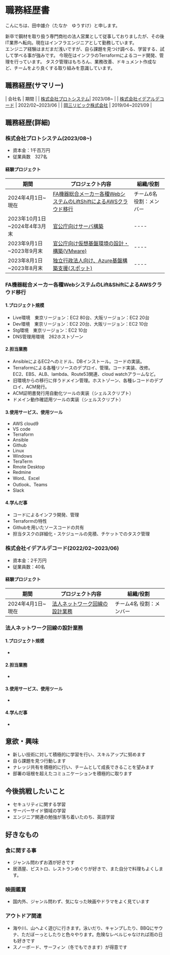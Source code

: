 
# 職務経歴書

こんにちは、田中雄介（たなか　ゆうすけ）と申します。  

新卒で鋼材を取り扱う専門商社の法人営業として従事しておりましたが、その後IT業界へ転向。現在はインフラエンジニアとして勤務しています。  
エンジニア経験はまだまだ浅いですが、自ら課題を見つけ調べる、学習する、試して学べる事が強みです。 今現在はインフラのTerraformによるコード開発、管理を行っています。
タスク管理はもちろん、業務改善、ドキュメント作成など、チームをより良くする取り組みを意識しています。


## 職務経歴(サマリー)

|  会社名  |  期間  |
|  [株式会社プロトシステム](#株式会社プロトシステム202308)|  2023/08~  |
|  [株式会社イデアルデコード](#株式会社イデアルデコード202202202306) |  2022/02~2023/06  |
|  [岡三リビック株式会社](#岡三リビック株式会社)  |  2019/04~2021/09  |

## 職務経歴(詳細)
### 株式会社プロトシステム(2023/08~)
- 資本金：1千百万円　
- 従業員数　327名
  
#### 経験プロジェクト
| 期間 | プロジェクト内容 | 組織/役割 |
| ---- | ---- | ---- |  
| 2024年4月1日~現在 | [FA機器総合メーカー各種WebシステムのLiftShiftによるAWSクラウド移行](#fa機器総合メーカー各種webシステムのliftshiftによるawsクラウド移行) | チーム6名 役割：メンバー |  
| 2023年10月1日~2024年4年3月末 | [官公庁向けサーバ構築](#官公庁向けサーバ構築) | ---- |
| 2023年9月1日~2023年9月末 | [官公庁向け仮想基盤環境の設計・構築(VMware)](#官公庁向け仮想基盤環境の設計構築vmware) | ---- |
| 2023年8月1日~2023年8月末 | [独立行政法人向け、Azure基盤構築支援(スポット)](#独立行政法人向けazure基盤構築支援スポット) | ---- |

### FA機器総合メーカー各種WebシステムのLift&ShiftによるAWSクラウド移行
#### 1.プロジェクト規模
- Live環境　東京リージョン：EC2 80台、大阪リージョン：EC2 20台
- Dev環境　東京リージョン：EC2 20台、大阪リージョン：EC2 10台
- Stg環境　東京リージョン：EC2 10台
- DNS管理用環境　262ホストゾーン
  
#### 2.担当業務
- AnsibleによるEC2へのミドル、DBインストール。コードの実装。
- Terraformによる各種リソースのデプロイ、管理。コード実装、改修。EC2、EBS、ALB、lambda、Route53関連、cloud watchアラームなど。
- 旧環境からの移行に伴うドメイン管理。ホストゾーン、各種レコードのデプロイ、ACM発行。
- ACM証明書発行用自動化ツールの実装（シェルスクリプト）
- ドメイン動作確認用ツールの実装（シェルスクリプト）

#### 3.使用サービス、使用ツール
- AWS cloud9
- VS code
- Terraform
- Ansible
- Github
- Linux
- Windows
- TeraTerm
- Rmote Desktop
- Redmine
- Word、Excel
- Outlook、Teams
- Slack

#### 4.学んだ事
- コードによるインフラ開発、管理
- Terraformの特性
- Githubを用いたソースコードの共有
- 担当タスクの詳細化・スケジュールの見積、チケットでのタスク管理
  
### 株式会社イデアルデコード(2022/02~2023/06)
- 資本金：2千万円
- 従業員数：40名

#### 経験プロジェクト
| 期間 | プロジェクト内容 | 組織/役割 |
| ---- | ---- | ---- |  
| 2024年4月1日~現在 | [法人ネットワーク回線の設計業務](#法人ネットワーク回線の設計業務) | チーム4名 役割：メンバー |  



### 法人ネットワーク回線の設計業務
#### 1.プロジェクト規模
- 
  
#### 2.担当業務
- 

#### 3.使用サービス、使用ツール
- 

#### 4.学んだ事
- 




## 意欲・興味
- 新しい技術に対して積極的に学習を行い、スキルアップに努めます
- 自ら課題を見つ行動します
- ナレッジ共有を積極的に行い、チームとして成長できることを望みます
- 部署の垣根を超えたコミュニケーションを積極的に取ります

## 今後挑戦したいこと 
- セキュリティに関する学習
- サーバーサイド領域の学習
- エンジニア関連の勉強が落ち着いたのち、英語学習

## 好きなもの  
### 食に関する事
- ジャンル問わずお酒が好きです
- 居酒屋、ビストロ、レストランめぐりが好きで、また自分で料理もよくします。


### 映画鑑賞
- 国内外、ジャンル問わず、気になった映画やドラマをよく見ています

### アウトドア関連
- 海や川、山へよく遊びに行きます。泳いだり、キャンプしたり、BBQにサウナ、ただぼーっとしたりと色々やります。危険なレベルじゃなければ雨の日も好きです
- スノーボード、サーフィン（冬でもできます）が得意です